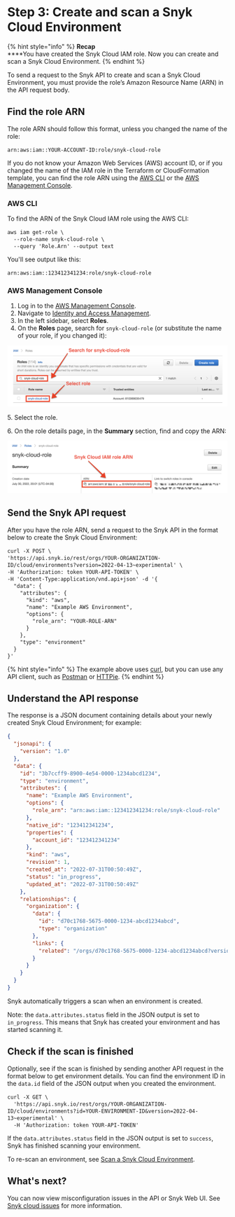 # Step 3: Create and scan a Snyk Cloud Environment

{% hint style="info" %}
**Recap**\
****You have created the Snyk Cloud IAM role. Now you can create and scan a Snyk Cloud Environment.
{% endhint %}

To send a request to the Snyk API to create and scan a Snyk Cloud Environment, you must provide the role’s Amazon Resource Name (ARN) in the API request body.

## Find the role ARN

The role ARN should follow this format, unless you changed the name of the role:

```
arn:aws:iam::YOUR-ACCOUNT-ID:role/snyk-cloud-role
```

If you do not know your Amazon Web Services (AWS) account ID, or if you changed the name of the IAM role in the Terraform or CloudFormation template, you can find the role ARN using the [AWS CLI](step-3-create-and-scan-a-snyk-cloud-environment.md#aws-cli) or the [AWS Management Console](step-3-create-and-scan-a-snyk-cloud-environment.md#aws-management-console).

### AWS CLI

To find the ARN of the Snyk Cloud IAM role using the AWS CLI:

```
aws iam get-role \
  --role-name snyk-cloud-role \
  --query 'Role.Arn' --output text
```

You'll see output like this:

```
arn:aws:iam::123412341234:role/snyk-cloud-role
```

### AWS Management Console

1. Log in to the [AWS Management Console](https://console.aws.amazon.com).
2. Navigate to [Identity and Access Management](https://console.aws.amazon.com/iamv2/home#/home).
3. In the left sidebar, select **Roles**.
4. On the **Roles** page, search for `snyk-cloud-role` (or substitute the name of your role, if you changed it):

![Search for the name of your role in the AWS Management Console](../../../.gitbook/assets/snyk-cloud-console-find-arn.png)

5\. Select the role.

6\. On the role details page, in the **Summary** section, find and copy the ARN:

![Copy the role ARN in the AWS Management Console](../../../.gitbook/assets/snyk-cloud-console-copy-arn.png)

## Send the Snyk API request

After you have the role ARN, send a request to the Snyk API in the format below to create the Snyk Cloud Environment:

```
curl -X POST \
'https://api.snyk.io/rest/orgs/YOUR-ORGANIZATION-ID/cloud/environments?version=2022-04-13~experimental' \
-H 'Authorization: token YOUR-API-TOKEN' \
-H 'Content-Type:application/vnd.api+json' -d '{
  "data": {
    "attributes": {
      "kind": "aws",
      "name": "Example AWS Environment",
      "options": {
        "role_arn": "YOUR-ROLE-ARN"
      }
    },
    "type": "environment"
  }
}'
```

{% hint style="info" %}
The example above uses [curl](https://curl.se/), but you can use any API client, such as [Postman](https://www.postman.com/) or [HTTPie](https://httpie.io/).
{% endhint %}

## Understand the API response

The response is a JSON document containing details about your newly created Snyk Cloud Environment; for example:

```json
{
  "jsonapi": {
    "version": "1.0"
  },
  "data": {
    "id": "3b7ccff9-8900-4e54-0000-1234abcd1234",
    "type": "environment",
    "attributes": {
      "name": "Example AWS Environment",
      "options": {
        "role_arn": "arn:aws:iam::123412341234:role/snyk-cloud-role"
      },
      "native_id": "123412341234",
      "properties": {
        "account_id": "123412341234"
      },
      "kind": "aws",
      "revision": 1,
      "created_at": "2022-07-31T00:50:49Z",
      "status": "in_progress",
      "updated_at": "2022-07-31T00:50:49Z"
    },
    "relationships": {
      "organization": {
        "data": {
          "id": "d70c1768-5675-0000-1234-abcd1234abcd",
          "type": "organization"
        },
        "links": {
          "related": "/orgs/d70c1768-5675-0000-1234-abcd1234abcd?version=2022-04-13~experimental"
        }
      }
    }
  }
}
```

Snyk automatically triggers a scan when an environment is created.

Note: the `data.attributes.status` field in the JSON output is set to `in_progress`. This means that Snyk has created your environment and has started scanning it.

## Check if the scan is finished

Optionally, see if the scan is finished by sending another API request in the format below to get environment details. You can find the environment ID in the `data.id` field of the JSON output when you created the environment.

```
curl -X GET \
  'https://api.snyk.io/rest/orgs/YOUR-ORGANIZATION-ID/cloud/environments?id=YOUR-ENVIRONMENT-ID&version=2022-04-13~experimental' \
  -H 'Authorization: token YOUR-API-TOKEN'
```

If the `data.attributes.status` field in the JSON output is set to `success`, Snyk has finished scanning your environment.

To re-scan an environment, see [Scan a Snyk Cloud Environment](../scan-a-snyk-cloud-environment.md).

## What's next?

You can now view misconfiguration issues in the API or Snyk Web UI. See [Snyk cloud issues](../snyk-cloud-issues/) for more information.
